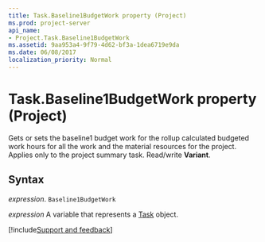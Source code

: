 ```yaml
---
title: Task.Baseline1BudgetWork property (Project)
ms.prod: project-server
api_name:
- Project.Task.Baseline1BudgetWork
ms.assetid: 9aa953a4-9f79-4d62-bf3a-1dea6719e9da
ms.date: 06/08/2017
localization_priority: Normal
---
```



# Task.Baseline1BudgetWork property (Project)

Gets or sets the baseline1 budget work for the rollup calculated budgeted work hours for all the work and the material resources for the project. Applies only to the project summary task. Read/write  **Variant**.


## Syntax

_expression_. `Baseline1BudgetWork`

_expression_ A variable that represents a [Task](./Project.Task.md) object.

[!include[Support and feedback](~/includes/feedback-boilerplate.md)]